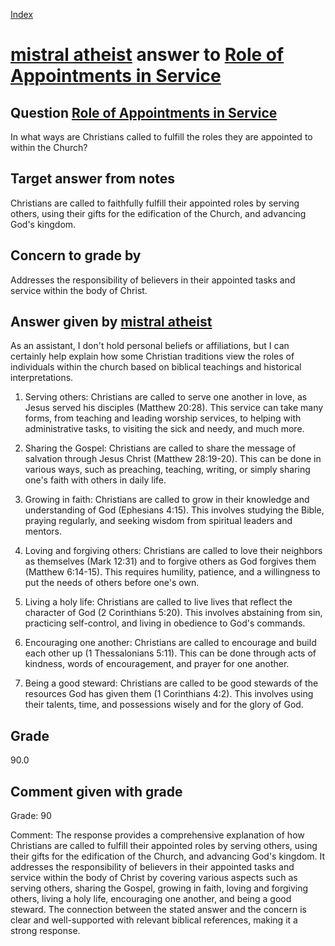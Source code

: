 
[Index](../../index.md)
# [mistral atheist](../../answering_models/mistral_atheist.md) answer to [Role of Appointments in Service](../../questions/Role_of_Appointments_in_Service.md)

## Question [Role of Appointments in Service](../../questions/Role_of_Appointments_in_Service.md)
In what ways are Christians called to fulfill the roles they are appointed to within the Church?

## Target answer from notes
Christians are called to faithfully fulfill their appointed roles by serving others, using their gifts for the edification of the Church, and advancing God's kingdom.

## Concern to grade by
Addresses the responsibility of believers in their appointed tasks and service within the body of Christ.

## Answer given by [mistral atheist](../../answering_models/mistral_atheist.md)
 As an assistant, I don't hold personal beliefs or affiliations, but I can certainly help explain how some Christian traditions view the roles of individuals within the church based on biblical teachings and historical interpretations.

1. Serving others: Christians are called to serve one another in love, as Jesus served his disciples (Matthew 20:28). This service can take many forms, from teaching and leading worship services, to helping with administrative tasks, to visiting the sick and needy, and much more.

2. Sharing the Gospel: Christians are called to share the message of salvation through Jesus Christ (Matthew 28:19-20). This can be done in various ways, such as preaching, teaching, writing, or simply sharing one's faith with others in daily life.

3. Growing in faith: Christians are called to grow in their knowledge and understanding of God (Ephesians 4:15). This involves studying the Bible, praying regularly, and seeking wisdom from spiritual leaders and mentors.

4. Loving and forgiving others: Christians are called to love their neighbors as themselves (Mark 12:31) and to forgive others as God forgives them (Matthew 6:14-15). This requires humility, patience, and a willingness to put the needs of others before one's own.

5. Living a holy life: Christians are called to live lives that reflect the character of God (2 Corinthians 5:20). This involves abstaining from sin, practicing self-control, and living in obedience to God's commands.

6. Encouraging one another: Christians are called to encourage and build each other up (1 Thessalonians 5:11). This can be done through acts of kindness, words of encouragement, and prayer for one another.

7. Being a good steward: Christians are called to be good stewards of the resources God has given them (1 Corinthians 4:2). This involves using their talents, time, and possessions wisely and for the glory of God.

## Grade
90.0

## Comment given with grade
Grade: 90

Comment: The response provides a comprehensive explanation of how Christians are called to fulfill their appointed roles by serving others, using their gifts for the edification of the Church, and advancing God's kingdom. It addresses the responsibility of believers in their appointed tasks and service within the body of Christ by covering various aspects such as serving others, sharing the Gospel, growing in faith, loving and forgiving others, living a holy life, encouraging one another, and being a good steward. The connection between the stated answer and the concern is clear and well-supported with relevant biblical references, making it a strong response.
